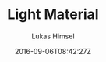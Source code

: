 ---
title: "Light Material"
github: https://github.com/lukas-h/material-theme/
demo: http://himsel.me/material-theme/
author: Lukas Himsel

ssg:
  - Jekyll
cms:
  - No Cms
date: 2016-09-06T08:42:27Z
github_branch: gh-pages
description: "lightweight jekyll blog theme"
stale: false
---